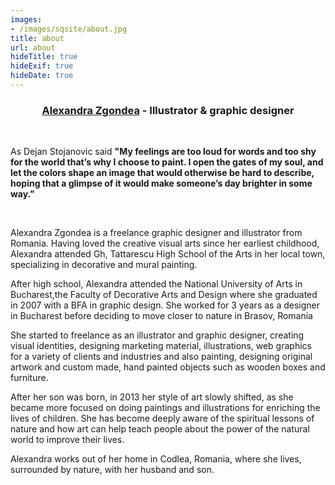 ```yaml
---
images:
- /images/sqsite/about.jpg
title: about
url: about
hideTitle: true
hideExif: true
hideDate: true
---
```



### <center> [Alexandra Zgondea](https://alexandra.zgondea.com/) - Illustrator & graphic designer </center>
&nbsp;

As Dejan Stojanovic said **"My feelings are too loud for words and too shy for the world that’s why I choose to paint. I open the gates of my soul, and let the colors shape an image that would otherwise be hard to describe, hoping that a glimpse of it would make someone’s day brighter in some way.”**

&nbsp;

Alexandra Zgondea is a freelance graphic designer and illustrator from Romania. Having loved the creative visual arts since her earliest childhood, Alexandra attended Gh, Tattarescu High School of the Arts in her local town, specializing in decorative and mural painting. 

 
After high school, Alexandra attended the National University of Arts in Bucharest,the Faculty of Decorative Arts and Design  where she graduated in 2007 with a BFA in graphic design. She worked for 3 years as a designer in Bucharest before deciding to move closer to nature in Brasov, Romania 

 

She started to freelance as an illustrator and graphic designer, creating visual identities, designing marketing material, illustrations, web graphics for a variety of clients and industries and also painting, designing original artwork and custom made, hand painted objects such as wooden boxes and furniture.

 

After her son was born, in 2013 her style of art slowly shifted, as she became more focused on doing paintings and illustrations for enriching the lives of children. She has become deeply aware of the spiritual lessons of nature and how art can help teach people about the power of the natural world to improve their lives.

 

Alexandra works out of her home in Codlea, Romania, where she lives, surrounded by nature,  with her husband and son.

